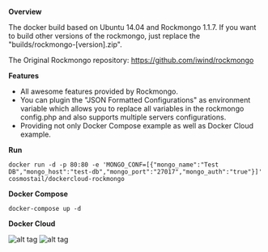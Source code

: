 **Overview**

The docker build based on Ubuntu 14.04 and Rockmongo 1.1.7. If you want to build other versions of the rockmongo, just replace the "builds/rockmongo-[version].zip".

The Original Rockmongo repository: https://github.com/iwind/rockmongo

**Features**

* All awesome features provided by Rockmongo.
* You can plugin the "JSON Formatted Configurations" as environment variable which allows you to replace all variables in the rockmongo config.php and also supports multiple servers configurations. 
* Providing not only Docker Compose example as well as Docker Cloud example.

**Run**

`docker run -d -p 80:80 -e 'MONGO_CONF=[{"mongo_name":"Test DB","mongo_host":"test-db","mongo_port":"27017","mongo_auth":"true"}]' cosmostail/dockercloud-rockmongo `

**Docker Compose**

`docker-compose up -d`

**Docker Cloud**



![alt tag](https://github.com/cosmostail/dockercloud-rockmongo/blob/master/images/step1.png)
![alt tag](https://github.com/cosmostail/dockercloud-rockmongo/blob/master/images/step2.png)
